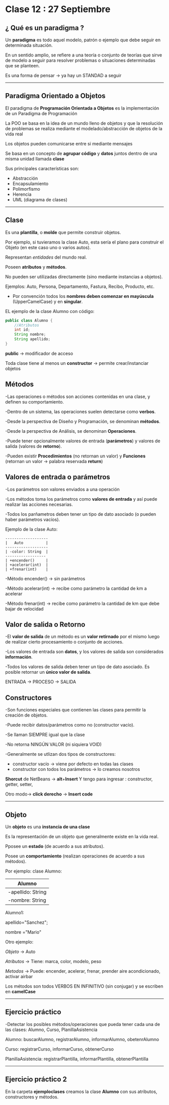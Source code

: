 # Clase 12 : 27 Septiembre

## ¿ Qué es un paradigma ?

Un **paradigma** es todo aquel modelo, patrón o ejemplo que debe seguir en determinada situación.

En un sentido amplio, se refiere a una teoría o conjunto de teorías que sirve de modelo a seguir para resolver problemas o situaciones determinadas que se planteen.

Es una forma de pensar -> ya hay un STANDAD a seguir

---

## Paradigma Orientado a Objetos

El paradigma de **Programación Orientada a Objetos** es la implementación de un Paradigma de Programación

La POO se basa en la idea de un mundo lleno de objetos y que la resolución  de problemas se realiza mediante el modelado/abstracción de objetos de la vida real

Los objetos pueden comunicarse entre si mediante mensajes

Se basa en un concepto de **agrupar código** y **datos** juntos dentro de una misma unidad llamada **clase**

Sus principales características son:

  * Abstracción
  * Encapsulamiento
  * Polimorfismo
  * Herencia
  * UML (diagrama de clases)

---

## Clase

Es una **plantilla**, o **molde** que permite construir objetos.

Por ejemplo, si tuvieramos la clase Auto, esta sería el plano para construir el Objeto (en este caso uno o varios autos).

Representan *entidades* del mundo real.

Poseen **atributos** y **métodos**.

No pueden ser utilizadas directamente (sino mediante instancias a objetos).

Ejemplos: Auto, Persona, Departamento, Fastura, Recibo, Producto, etc.

* Por convención todos los **nombres deben comenzar en mayúscula** (UpperCamelCase) y en **singular**.

EL ejemplo de la clase Alumno con código:

```JAVA
public class Alumno {
    //Atributos
    int id;
    String nombre;
    String apellido;
}
```

**public** -> modificador de acceso

Toda clase tiene al menos un **constructor** -> permite crear/instanciar objetos

## Métodos

-Las operaciones o métodos son acciones contenidas en una clase, y definen su comportamiento.

-Dentro de un sistema, las operaciones suelen detectarse como **verbos**.

-Desde la perspectiva de Diseño y Programación, se denominan **métodos**.

-Desde la perspectiva de Análisis, se denominan **Operaciones**.

-Puede tener opcionalmente valores de entrada (**parámetros**) y valores de salida (valores de **retorno**).

-Pueden existir **Procedimientos** (no retornan un valor) y **Funciones** (retornan un valor -> palabra reservada **return**)

## Valores de entrada o parámetros

-Los parámetros son valores enviados a una operación

-Los métodos toma los parámetros como **valores de entrada** y así puede realizar las acciones necesarias.

-Todos los parñametros deben tener un tipo de dato asociado (o pueden haber parámetros vacíos).

Ejemplo de la clase Auto:

```
-------------------
|   Auto          |
-------------------
| -color: String  |
------------------
| +encender()     |
| +acelerar(int)  |
| +frenar(int)    |
```

-Método encender() -> sin parámetros

-Método acelerar(int) -> recibe como parámetro la cantidad de km a acelerar

-Método frenar(int) -> recibe como parámetro la cantidad de km que debe bajar de velocidad

## Valor de salida o Retorno

-El **valor de salida** de un método es un **valor retirnado** por el mismo luego de realizar cierto procesamiento o conjunto de acciones.

-Los valores de entrada son **datos**, y los valores de salida son considerados **información**.

-Todos los valores de salida deben tener un tipo de dato asociado. Es posible retornar un **único valor de salida**.

ENTRADA -> PROCESO -> SALIDA


## Constructores

-Son funciones especiales que contienen las clases para permitir la creación de objetos.

-Puede recibir datos/parámetros como no (constructor vacío).

-Se llaman SIEMPRE igual que la clase

-No retorna NINGÚN VALOR (ni siquiera VOID)

-Generalmente se utlizan dos tipos de constructores: 

 * constructor vacío -> viene por defecto en todas las clases
 * constructor con todos los parámetros -> lo creamos nosotros

**Shorcut** de NetBeans -> **alt**+**Insert** Y tengo para ingresar : constructor, getter, setter,

Otro modo->  **click derecho** -> **Insert code**

---

## Objeto

Un **objeto** es una **instancia de una clase**

Es la representación de un objeto que generalmente existe en la vida real.

Pposee un **estado** (de acuerdo a sus atributos).

Posee un **comportamiento** (realizan operaciones de acuerdo a sus métodos).

Por ejemplo: clase Alumno:


| Alumno |
| ------ |
| -apellido: String |
| -nombre: String |

Alumno1:

apellido="Sanchez";

nombre ="Mario"

Otro ejemplo:

*Objeto* -> Auto

*Atributos* -> Tiene: marca, color, modelo, peso

*Metodos* -> Puede: encender, acelerar, frenar, prender aire acondicionado, activar airbar

Los métodos son todos VERBOS EN INFINITIVO (sin conjugar) y se escriben en **camelCase**

---

## Ejercicio práctico

-Detectar los posibles métodos/operaciones que pueda tener cada una de las clases: Alumno, Curso, PlanillaAsistencia

Alumno: buscarAlumno, registrarAlumno, informarAlumno, obetenrAlumno

Curso: registrarCurso, informarCurso, obtenerCurso

PlanillaAsistencia: registrarPlantilla, informarPlantilla, obtenerPlantilla

---

## Ejercicio práctico 2

En la carpeta **ejemploclases** creamos la clase **Alumno** con sus atributos, constructores y métodos.

